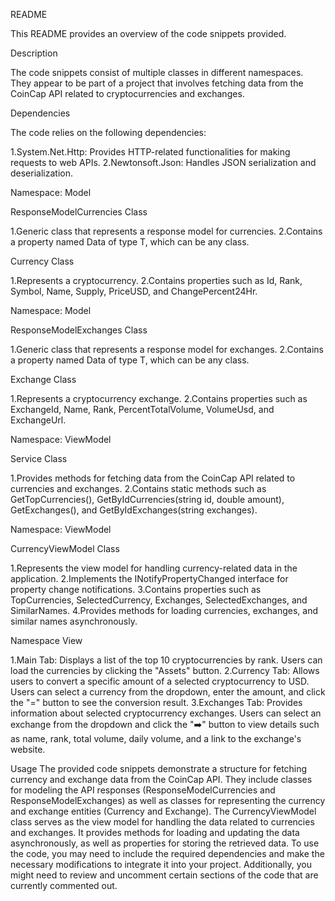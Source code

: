 ﻿README

This README provides an overview of the code snippets provided.

Description

The code snippets consist of multiple classes in different namespaces. They appear to be part of a project that involves fetching data from the CoinCap API related to cryptocurrencies and exchanges.

Dependencies

The code relies on the following dependencies:

1.System.Net.Http: Provides HTTP-related functionalities for making requests to web APIs.
2.Newtonsoft.Json: Handles JSON serialization and deserialization.

Namespace: Model

ResponseModelCurrencies<T> Class

1.Generic class that represents a response model for currencies.
2.Contains a property named Data of type T, which can be any class.

Currency Class

1.Represents a cryptocurrency.
2.Contains properties such as Id, Rank, Symbol, Name, Supply, PriceUSD, and ChangePercent24Hr.

Namespace: Model

ResponseModelExchanges<T> Class

1.Generic class that represents a response model for exchanges.
2.Contains a property named Data of type T, which can be any class.

Exchange Class

1.Represents a cryptocurrency exchange.
2.Contains properties such as ExchangeId, Name, Rank, PercentTotalVolume, VolumeUsd, and ExchangeUrl.

Namespace: ViewModel

Service Class

1.Provides methods for fetching data from the CoinCap API related to currencies and exchanges.
2.Contains static methods such as GetTopCurrencies(), GetByIdCurrencies(string id, double amount), GetExchanges(), and GetByIdExchanges(string exchanges).

Namespace: ViewModel

CurrencyViewModel Class

1.Represents the view model for handling currency-related data in the application.
2.Implements the INotifyPropertyChanged interface for property change notifications.
3.Contains properties such as TopCurrencies, SelectedCurrency, Exchanges, SelectedExchanges, and SimilarNames.
4.Provides methods for loading currencies, exchanges, and similar names asynchronously.

Namespace View

1.Main Tab: Displays a list of the top 10 cryptocurrencies by rank. Users can load the currencies by clicking the "Assets" button.
2.Currency Tab: Allows users to convert a specific amount of a selected cryptocurrency to USD. Users can select a currency from the dropdown, enter the amount, and click the "=" button to see the conversion result.
3.Exchanges Tab: Provides information about selected cryptocurrency exchanges. Users can select an exchange from the dropdown and click the "➡️" button to view details such as name, rank, total volume, daily volume, and a link to the exchange's website.

Usage
The provided code snippets demonstrate a structure for fetching currency and exchange data from the CoinCap API. They include classes for modeling the API responses (ResponseModelCurrencies<T> and ResponseModelExchanges<T>) as well as classes for representing the currency and exchange entities (Currency and Exchange).
The CurrencyViewModel class serves as the view model for handling the data related to currencies and exchanges. It provides methods for loading and updating the data asynchronously, as well as properties for storing the retrieved data.
To use the code, you may need to include the required dependencies and make the necessary modifications to integrate it into your project. Additionally, you might need to review and uncomment certain sections of the code that are currently commented out.
